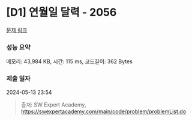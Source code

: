 # [D1] 연월일 달력 - 2056 

[문제 링크](https://swexpertacademy.com/main/code/problem/problemDetail.do?contestProbId=AV5QLkdKAz4DFAUq) 

### 성능 요약

메모리: 43,984 KB, 시간: 115 ms, 코드길이: 362 Bytes

### 제출 일자

2024-05-13 23:54



> 출처: SW Expert Academy, https://swexpertacademy.com/main/code/problem/problemList.do